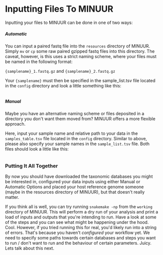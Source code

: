 # Inputting Files To MINUUR
Inputting your files to MINUUR can be done in one of two ways: 

##### Automatic 
You can input a paired fastq file into the `resources` directory of MINUUR. Simply `mv` or `cp` some raw paired gzipped fastq files into this directory. The caveat, however, is this uses a strict naming scheme, where your files must be named in the following format:

`{samplename}_1.fastq.gz` and `{samplename}_2.fastq.gz`

Your `{samplename}` must then be specified in the sample_list.tsv file located in the `config` directory and look a little something like this: 


```{figure} pics/Sample_table_texample_2.png

```

##### Manual 
Maybe you have an alternative naming scheme or files deposited in a directory you don't want them moved from? MINUUR offers a more flexible approach.

Here, input your sample name and relative path to your data in the `samples_table.tsv` file located in the `config` directory. Similar to above, please also specify your sample names in the `sample_list.tsv` file. Both files should look a little like this: 

```{figure} pics/sample_list_example.png
```

### Putting It All Together
By now you should have downloaded the taxonomic databases you might be interested in, configured your data inputs using either Manual or Automatic Options and placed your host reference genome someone (maybe in the resources directory of MINUUR), but that doesn't really matter. 

If you think all is well, you can try running `snakemake -np` from the `working` directory of MINUUR. This will perform a dry run of your analysis and print a load of inputs and outputs that you're intending to run. Have a look at some of the steps and you can see what might be happening under the hood. Cool. However, if you tried running this for real, you'd likely run into a string of errors. That's because you haven't *configured* your workflow yet. We need to specify some paths towards certain databases and steps you want to run / don't want to run and the behaviour of certain parameters. Juicy. Lets talk about this next. 